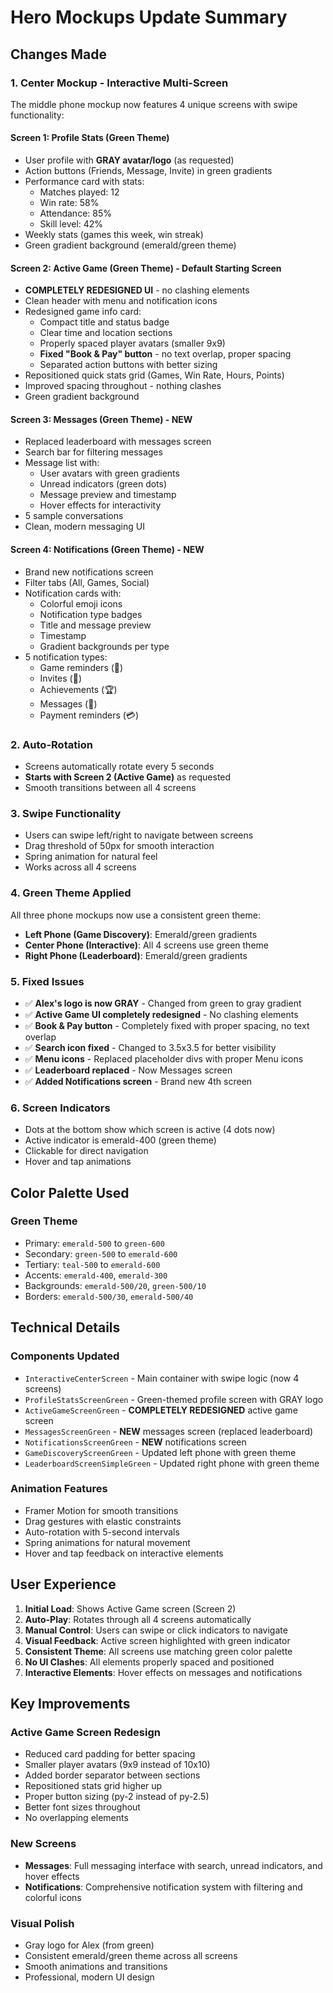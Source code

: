 # Hero Mockups Update Summary

## Changes Made

### 1. **Center Mockup - Interactive Multi-Screen**
The middle phone mockup now features 4 unique screens with swipe functionality:

#### Screen 1: Profile Stats (Green Theme)
- User profile with **GRAY avatar/logo** (as requested)
- Action buttons (Friends, Message, Invite) in green gradients
- Performance card with stats:
  - Matches played: 12
  - Win rate: 58%
  - Attendance: 85%
  - Skill level: 42%
- Weekly stats (games this week, win streak)
- Green gradient background (emerald/green theme)

#### Screen 2: Active Game (Green Theme) - **Default Starting Screen**
- **COMPLETELY REDESIGNED UI** - no clashing elements
- Clean header with menu and notification icons
- Redesigned game info card:
  - Compact title and status badge
  - Clear time and location sections
  - Properly spaced player avatars (smaller 9x9)
  - **Fixed "Book & Pay" button** - no text overlap, proper spacing
  - Separated action buttons with better sizing
- Repositioned quick stats grid (Games, Win Rate, Hours, Points)
- Improved spacing throughout - nothing clashes
- Green gradient background

#### Screen 3: Messages (Green Theme) - **NEW**
- Replaced leaderboard with messages screen
- Search bar for filtering messages
- Message list with:
  - User avatars with green gradients
  - Unread indicators (green dots)
  - Message preview and timestamp
  - Hover effects for interactivity
- 5 sample conversations
- Clean, modern messaging UI

#### Screen 4: Notifications (Green Theme) - **NEW**
- Brand new notifications screen
- Filter tabs (All, Games, Social)
- Notification cards with:
  - Colorful emoji icons
  - Notification type badges
  - Title and message preview
  - Timestamp
  - Gradient backgrounds per type
- 5 notification types:
  - Game reminders (🎾)
  - Invites (📩)
  - Achievements (🏆)
  - Messages (💬)
  - Payment reminders (💳)

### 2. **Auto-Rotation**
- Screens automatically rotate every 5 seconds
- **Starts with Screen 2 (Active Game)** as requested
- Smooth transitions between all 4 screens

### 3. **Swipe Functionality**
- Users can swipe left/right to navigate between screens
- Drag threshold of 50px for smooth interaction
- Spring animation for natural feel
- Works across all 4 screens

### 4. **Green Theme Applied**
All three phone mockups now use a consistent green theme:
- **Left Phone (Game Discovery)**: Emerald/green gradients
- **Center Phone (Interactive)**: All 4 screens use green theme
- **Right Phone (Leaderboard)**: Emerald/green gradients

### 5. **Fixed Issues**
- ✅ **Alex's logo is now GRAY** - Changed from green to gray gradient
- ✅ **Active Game UI completely redesigned** - No clashing elements
- ✅ **Book & Pay button** - Completely fixed with proper spacing, no text overlap
- ✅ **Search icon fixed** - Changed to 3.5x3.5 for better visibility
- ✅ **Menu icons** - Replaced placeholder divs with proper Menu icons
- ✅ **Leaderboard replaced** - Now Messages screen
- ✅ **Added Notifications screen** - Brand new 4th screen

### 6. **Screen Indicators**
- Dots at the bottom show which screen is active (4 dots now)
- Active indicator is emerald-400 (green theme)
- Clickable for direct navigation
- Hover and tap animations

## Color Palette Used

### Green Theme
- Primary: `emerald-500` to `green-600`
- Secondary: `green-500` to `emerald-600`
- Tertiary: `teal-500` to `emerald-600`
- Accents: `emerald-400`, `emerald-300`
- Backgrounds: `emerald-500/20`, `green-500/10`
- Borders: `emerald-500/30`, `emerald-500/40`

## Technical Details

### Components Updated
- `InteractiveCenterScreen` - Main container with swipe logic (now 4 screens)
- `ProfileStatsScreenGreen` - Green-themed profile screen with GRAY logo
- `ActiveGameScreenGreen` - **COMPLETELY REDESIGNED** active game screen
- `MessagesScreenGreen` - **NEW** messages screen (replaced leaderboard)
- `NotificationsScreenGreen` - **NEW** notifications screen
- `GameDiscoveryScreenGreen` - Updated left phone with green theme
- `LeaderboardScreenSimpleGreen` - Updated right phone with green theme

### Animation Features
- Framer Motion for smooth transitions
- Drag gestures with elastic constraints
- Auto-rotation with 5-second intervals
- Spring animations for natural movement
- Hover and tap feedback on interactive elements

## User Experience

1. **Initial Load**: Shows Active Game screen (Screen 2)
2. **Auto-Play**: Rotates through all 4 screens automatically
3. **Manual Control**: Users can swipe or click indicators to navigate
4. **Visual Feedback**: Active screen highlighted with green indicator
5. **Consistent Theme**: All screens use matching green color palette
6. **No UI Clashes**: All elements properly spaced and positioned
7. **Interactive Elements**: Hover effects on messages and notifications

## Key Improvements

### Active Game Screen Redesign
- Reduced card padding for better spacing
- Smaller player avatars (9x9 instead of 10x10)
- Added border separator between sections
- Repositioned stats grid higher up
- Proper button sizing (py-2 instead of py-2.5)
- Better font sizes throughout
- No overlapping elements

### New Screens
- **Messages**: Full messaging interface with search, unread indicators, and hover effects
- **Notifications**: Comprehensive notification system with filtering and colorful icons

### Visual Polish
- Gray logo for Alex (from green)
- Consistent emerald/green theme across all screens
- Smooth animations and transitions
- Professional, modern UI design
